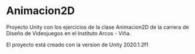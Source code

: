 # Animacion2D
 Proyecto Unity con los ejercicios de la clase Animacion2D de la carrera de Diseño de Videojuegos en el Instituto Arcos - Viña.
 
El proyecto está creado con la version de Unity 2020.1.2f1 
